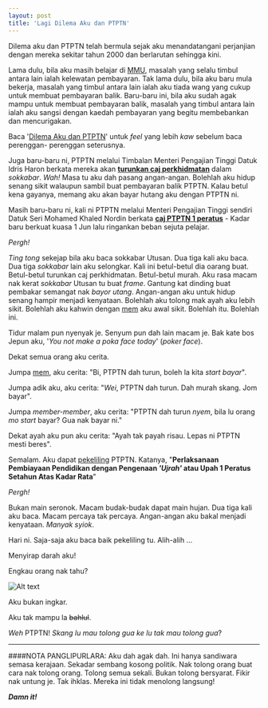 ```yaml
---
layout: post
title: 'Lagi Dilema Aku dan PTPTN'
---
```


Dilema aku dan PTPTN telah bermula sejak aku menandatangani perjanjian dengan mereka sekitar tahun 2000 dan berlarutan sehingga kini.

Lama dulu, bila aku masih belajar di [MMU](http://www.mmu.edu.my), masalah yang selalu timbul antara lain ialah kelewatan pembayaran. Tak lama dulu, bila aku baru mula bekerja, masalah yang timbul antara lain ialah aku tiada wang yang cukup untuk membuat pembayaran balik. Baru-baru ini, bila aku sudah agak mampu untuk membuat pembayaran balik, masalah yang timbul antara lain ialah aku sangsi dengan kaedah pembayaran yang begitu membebankan dan mencurigakan.

Baca '[Dilema Aku dan PTPTN](http://hello.nazrulhisham.net/2008/06/17/dilema-aku-dan-ptptn/)' untuk *feel* yang lebih *kaw* sebelum baca perenggan- perenggan seterusnya.

Juga baru-baru ni, PTPTN melalui Timbalan Menteri Pengajian Tinggi Datuk Idris Haron berkata mereka akan [**turunkan caj perkhidmatan**](http://www.utusan.com.my/utusan/info.asp?y=2008&dt=0610&pub=Utusan_Malaysia&sec=Pendidikan&pg=pe_03.htm) dalam *sokkabar*. *Wah!* Masa tu aku dah pasang angan-angan. Bolehlah aku hidup senang sikit walaupun sambil buat pembayaran balik PTPTN. Kalau betul kena gayanya, memang aku akan bayar hutang aku dengan PTPTN ni.

Masih baru-baru ni, kali ni PTPTN melalui Menteri Pengajian Tinggi sendiri Datuk Seri Mohamed Khaled Nordin berkata [**caj PTPTN 1 peratus**](http://www.utusan.com.my/utusan/info.asp?y=2008&dt=0814&pub=Utusan_Malaysia&sec=Muka_Hadapan&pg=mh_01.htm) - Kadar baru berkuat kuasa 1 Jun lalu ringankan beban sejuta pelajar.

*Pergh!*
  
*Ting tong* sekejap bila aku baca sokkabar Utusan. Dua tiga kali aku baca. Dua tiga *sokkabar* lain aku selongkar. Kali ini betul-betul dia oarang buat. Betul-betul turunkan caj perkhidmatan. Betul-betul murah. Aku rasa macam nak kerat
*sokkabar* Utusan tu buat *frame*. Gantung kat dinding buat pembakar semangat nak *bayor utang*. Angan-angan aku untuk hidup senang hampir menjadi kenyataan. Bolehlah aku tolong mak ayah aku lebih sikit. Bolehlah aku kahwin dengan
[mem](http://sputnik--sweetheart.blogspot.com/) aku awal sikit. Bolehlah itu.
Bolehlah ini.
  
Tidur malam pun nyenyak je. Senyum pun dah lain macam je. Bak kate bos Jepun
aku, '*You not make a poka face today*' (*poker face*).

Dekat semua orang aku cerita.
  
Jumpa [mem](http://sputnik--sweetheart.blogspot.com/), aku cerita: "Bi, PTPTN dah turun, boleh la kita *start bayar*".

Jumpa adik aku, aku cerita: "*Wei*, PTPTN dah turun. Dah murah skang. Jom bayar".

Jumpa *member-member*, aku cerita: "PTPTN dah turun *nyem*, bila lu orang *mo start* bayar? Gua nak bayar ni."

Dekat ayah aku pun aku cerita: "Ayah tak payah risau. Lepas ni PTPTN mesti beres".
  
Semalam. Aku dapat [pekeliling](http://www.ptptn.gov.my/docs/Pekeliling/2-2008.pdf) PTPTN. Katanya, "**Perlaksanaan Pembiayaan Pendidikan dengan Pengenaan *'Ujrah'* atau Upah 1 Peratus Setahun Atas Kadar Rata**"

*Pergh!*
  
Bukan main seronok. Macam budak-budak dapat main hujan. Dua tiga kali aku baca. Macam percaya tak percaya. Angan-angan aku bakal menjadi kenyataan. *Manyak syiok*.
  
Hari ni. Saja-saja aku baca baik pekeliling tu. Alih-alih ...

Menyirap darah aku!
  
Engkau orang nak tahu?

![Alt text](http://4.bp.blogspot.com/_e86KQvrn6dg/SPai0xWsx5I/AAAAAAAAACw/_zbbsHcvEpw/s640/ingkar.png)

Aku bukan ingkar.

Aku tak mampu la <strike>bahlul</strike>.

*Weh* PTPTN! *Skang lu mau tolong gua ke lu tak mau tolong gua*?

---
####NOTA PANGLIPURLARA:
Aku dah agak dah. Ini hanya sandiwara semasa kerajaan. Sekadar sembang kosong
politik. Nak tolong orang buat cara nak tolong orang. Tolong semua sekali.
Bukan tolong bersyarat. Fikir nak untung je. Tak ihklas. Mereka ini tidak
menolong langsung!
  
*__Damn it!__*
